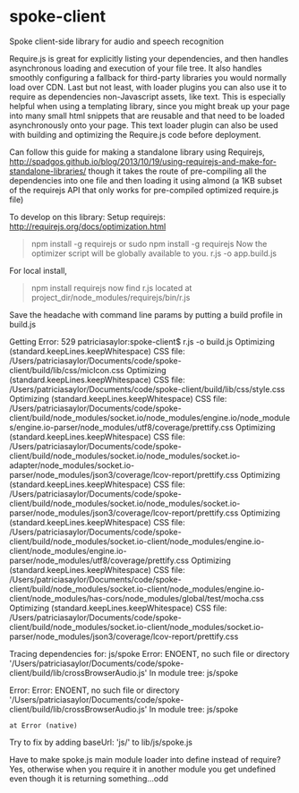 # spoke-client
Spoke client-side library for audio and speech recognition

Require.js is great for explicitly listing your dependencies, and then handles
asynchronous loading and execution of your file tree. It also handles smoothly
configuring a fallback for third-party libraries you would normally load over
CDN. Last but not least, with loader plugins you can also use it to require as
dependencies non-Javascript assets, like text. This is especially helpful when
using a templating library, since you might break up your page into many small
html snippets that are reusable and that need to be loaded asynchronously onto
your page. This text loader plugin can also be used with building and optimizing
the Require.js code before deployment.

Can follow this guide for making a standalone library using Requirejs,
http://spadgos.github.io/blog/2013/10/19/using-requirejs-and-make-for-standalone-libraries/
though it takes the route of pre-compiling all the dependencies into one file
and then loading it using almond (a 1KB subset of the requirejs API that only
works for pre-compiled optimized require.js file)

To develop on this library:
Setup requirejs: http://requirejs.org/docs/optimization.html
> npm install -g requirejs
or
> sudo npm install -g requirejs
Now the optimizer script will be globally available to you.
> r.js -o app.build.js

For local install,
> npm install requirejs
now find r.js located at project_dir/node_modules/requirejs/bin/r.js

Save the headache with command line params by putting a build profile in build.js

Getting Error:
529 patriciasaylor:spoke-client$ r.js -o build.js 
Optimizing (standard.keepLines.keepWhitespace) CSS file: /Users/patriciasaylor/Documents/code/spoke-client/build/lib/css/micIcon.css
Optimizing (standard.keepLines.keepWhitespace) CSS file: /Users/patriciasaylor/Documents/code/spoke-client/build/lib/css/style.css
Optimizing (standard.keepLines.keepWhitespace) CSS file: /Users/patriciasaylor/Documents/code/spoke-client/build/node_modules/socket.io/node_modules/engine.io/node_modules/engine.io-parser/node_modules/utf8/coverage/prettify.css
Optimizing (standard.keepLines.keepWhitespace) CSS file: /Users/patriciasaylor/Documents/code/spoke-client/build/node_modules/socket.io/node_modules/socket.io-adapter/node_modules/socket.io-parser/node_modules/json3/coverage/lcov-report/prettify.css
Optimizing (standard.keepLines.keepWhitespace) CSS file: /Users/patriciasaylor/Documents/code/spoke-client/build/node_modules/socket.io/node_modules/socket.io-parser/node_modules/json3/coverage/lcov-report/prettify.css
Optimizing (standard.keepLines.keepWhitespace) CSS file: /Users/patriciasaylor/Documents/code/spoke-client/build/node_modules/socket.io-client/node_modules/engine.io-client/node_modules/engine.io-parser/node_modules/utf8/coverage/prettify.css
Optimizing (standard.keepLines.keepWhitespace) CSS file: /Users/patriciasaylor/Documents/code/spoke-client/build/node_modules/socket.io-client/node_modules/engine.io-client/node_modules/has-cors/node_modules/global/test/mocha.css
Optimizing (standard.keepLines.keepWhitespace) CSS file: /Users/patriciasaylor/Documents/code/spoke-client/build/node_modules/socket.io-client/node_modules/socket.io-parser/node_modules/json3/coverage/lcov-report/prettify.css

Tracing dependencies for: js/spoke
Error: ENOENT, no such file or directory '/Users/patriciasaylor/Documents/code/spoke-client/build/lib/crossBrowserAudio.js'
In module tree:
    js/spoke

Error: Error: ENOENT, no such file or directory '/Users/patriciasaylor/Documents/code/spoke-client/build/lib/crossBrowserAudio.js'
In module tree:
    js/spoke

    at Error (native)

Try to fix by adding baseUrl: 'js/' to lib/js/spoke.js

Have to make spoke.js main module loader into define instead of require?
Yes, otherwise when you require it in another module you get undefined
even though it is returning something...odd
